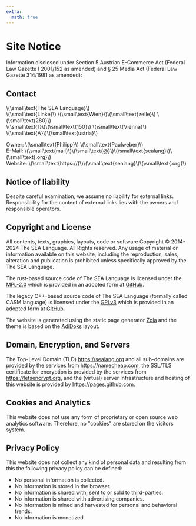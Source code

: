 ```yaml
---
extra:
  math: true
---
```


# Site Notice

Information disclosed under Section 5 Austrian E-Commerce Act (Federal Law Gazette I 2001/152 as amended) and § 25 Media Act (Federal Law Gazette 314/1981 as amended):

## Contact

\\(\small\text{The SEA Language}\\) <br>
\\(\small\text{Linke}\\) \\(\small\text{Wien}\\)\\(\small\text{zeile}\\) \\(\small\text{280}\\) <br>
\\(\small\text{1}\\)\\(\small\text{150}\\) \\(\small\text{Vienna}\\) <br>
\\(\small\text{A}\\)\\(\small\text{ustria}\\)

Owner: \\(\small\text{Philipp}\\) \\(\small\text{Paulweber}\\) <br>
E-Mail: \\(\small\text{mail}\\)\\(\small\text{@}\\)\\(\small\text{sealang}\\)\\(\small\text{.org}\\) <br>
Website: \\(\small\text{https://}\\)\\(\small\text{sealang}\\)\\(\small\text{.org}\\)

## Notice of liability

Despite careful examination, we assume no liability for external links.
Responsibility for the content of external links lies with the owners and responsible operators.

## Copyright and License

All contents, texts, graphics, layouts, code or software Copyright © 2014-2024 The SEA Language.
All Rights reserved.
Any usage of material or information available on this website, including the reproduction, sales, alteration and publication is prohibited unless specifically approved by the The SEA Language.

The rust-based source code of The SEA Language is licensed under the [MPL-2.0](https://www.mozilla.org/en-US/MPL/2.0/) which is provided in an adopted form at [GitHub](https://github.com/sealangdotorg/sea/blob/master/LICENSE).

The legacy C++-based source code of The SEA Language (formally called CASM language) is licensed under the [GPLv3](https://www.gnu.org/licenses/gpl-3.0.en.html) which is provided in an adopted form at [GitHub](https://github.com/sealangdotorg/sea/blob/9428abcce54543ed53e61a52aaa3d792e12ddb5f/LICENSE.txt).

The website is generated using the static page generator <a href="https://www.getzola.org/">Zola</a> and the theme is based on the <a href="https://github.com/aaranxu/adidoks">AdiDoks</a> layout.

## Domain, Encryption, and Servers

The Top-Level Domain (TLD) https://sealang.org and all sub-domains are provided by the services from https://namecheap.com, the SSL/TLS certificate for encryption is provided by the services from https://letsencrypt.org, and the (virtual) server infrastructure and hosting of this website is provided by https://pages.github.com.

## Cookies and Analytics

This website does not use any form of proprietary or open source web analytics software.
Therefore, no "cookies" are stored on the visitors system.

## Privacy Policy

This website does not collect any kind of personal data and resulting from this the following privacy policy can be defined:

- No personal information is collected.
- No information is stored in the browser.
- No information is shared with, sent to or sold to third-parties.
- No information is shared with advertising companies.
- No information is mined and harvested for personal and behavioral trends.
- No information is monetized.
